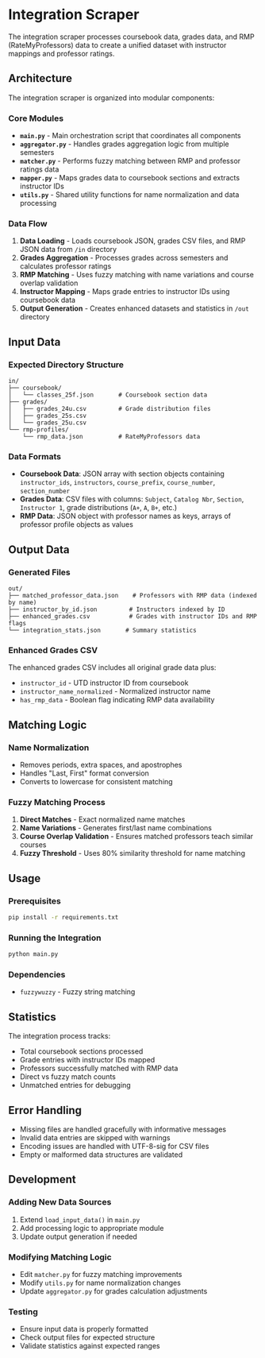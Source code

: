 # Integration Scraper

The integration scraper processes coursebook data, grades data, and RMP (RateMyProfessors) data to create a unified dataset with instructor mappings and professor ratings.

## Architecture

The integration scraper is organized into modular components:

### Core Modules

- **`main.py`** - Main orchestration script that coordinates all components
- **`aggregator.py`** - Handles grades aggregation logic from multiple semesters
- **`matcher.py`** - Performs fuzzy matching between RMP and professor ratings data
- **`mapper.py`** - Maps grades data to coursebook sections and extracts instructor IDs
- **`utils.py`** - Shared utility functions for name normalization and data processing

### Data Flow

1. **Data Loading** - Loads coursebook JSON, grades CSV files, and RMP JSON data from `/in` directory
2. **Grades Aggregation** - Processes grades across semesters and calculates professor ratings
3. **RMP Matching** - Uses fuzzy matching with name variations and course overlap validation
4. **Instructor Mapping** - Maps grade entries to instructor IDs using coursebook data
5. **Output Generation** - Creates enhanced datasets and statistics in `/out` directory

## Input Data

### Expected Directory Structure
```
in/
├── coursebook/
│   └── classes_25f.json       # Coursebook section data
├── grades/
│   ├── grades_24u.csv         # Grade distribution files
│   ├── grades_25s.csv
│   └── grades_25u.csv
└── rmp-profiles/
    └── rmp_data.json          # RateMyProfessors data
```

### Data Formats

- **Coursebook Data**: JSON array with section objects containing `instructor_ids`, `instructors`, `course_prefix`, `course_number`, `section_number`
- **Grades Data**: CSV files with columns: `Subject`, `Catalog Nbr`, `Section`, `Instructor 1`, grade distributions (`A+`, `A`, `B+`, etc.)
- **RMP Data**: JSON object with professor names as keys, arrays of professor profile objects as values

## Output Data

### Generated Files
```
out/
├── matched_professor_data.json    # Professors with RMP data (indexed by name)
├── instructor_by_id.json         # Instructors indexed by ID
├── enhanced_grades.csv           # Grades with instructor IDs and RMP flags
└── integration_stats.json       # Summary statistics
```

### Enhanced Grades CSV

The enhanced grades CSV includes all original grade data plus:
- `instructor_id` - UTD instructor ID from coursebook
- `instructor_name_normalized` - Normalized instructor name
- `has_rmp_data` - Boolean flag indicating RMP data availability

## Matching Logic

### Name Normalization
- Removes periods, extra spaces, and apostrophes
- Handles "Last, First" format conversion
- Converts to lowercase for consistent matching

### Fuzzy Matching Process
1. **Direct Matches** - Exact normalized name matches
2. **Name Variations** - Generates first/last name combinations
3. **Course Overlap Validation** - Ensures matched professors teach similar courses
4. **Fuzzy Threshold** - Uses 80% similarity threshold for name matching

## Usage

### Prerequisites
```bash
pip install -r requirements.txt
```

### Running the Integration
```bash
python main.py
```

### Dependencies
- `fuzzywuzzy` - Fuzzy string matching

## Statistics

The integration process tracks:
- Total coursebook sections processed
- Grade entries with instructor IDs mapped
- Professors successfully matched with RMP data
- Direct vs fuzzy match counts
- Unmatched entries for debugging

## Error Handling

- Missing files are handled gracefully with informative messages
- Invalid data entries are skipped with warnings
- Encoding issues are handled with UTF-8-sig for CSV files
- Empty or malformed data structures are validated

## Development

### Adding New Data Sources
1. Extend `load_input_data()` in `main.py`
2. Add processing logic to appropriate module
3. Update output generation if needed

### Modifying Matching Logic
- Edit `matcher.py` for fuzzy matching improvements
- Modify `utils.py` for name normalization changes
- Update `aggregator.py` for grades calculation adjustments

### Testing
- Ensure input data is properly formatted
- Check output files for expected structure
- Validate statistics against expected ranges